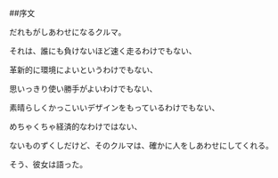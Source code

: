 ##序文

だれもがしあわせになるクルマ。

それは、誰にも負けないほど速く走るわけでもない、

革新的に環境によいというわけでもない、

思いっきり使い勝手がよいわけでもない、

素晴らしくかっこいいデザインをもっているわけでもない、

めちゃくちゃ経済的なわけではない、

ないものずくしだけど、そのクルマは、確かに人をしあわせにしてくれる。

そう、彼女は語った。







